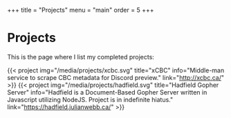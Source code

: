 +++
title = "Projects"
menu = "main"
order = 5
+++
# Projects

This is the page where I list my completed projects:

{{< project img="/media/projects/xcbc.svg" title="xCBC" info="Middle-man service to scrape CBC metadata for Discord preview." link="http://xcbc.ca/" >}}
{{< project img="/media/projects/hadfield.svg" title="Hadfield Gopher Server" info="Hadfield is a Document-Based Gopher Server written in Javascript utilizing NodeJS. Project is in indefinite hiatus." link="https://hadfield.julianwebb.ca/" >}}
